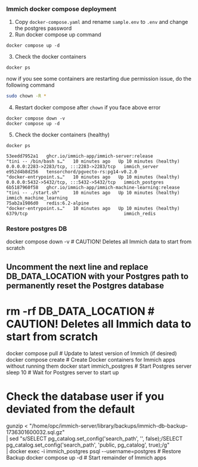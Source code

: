 ### Immich docker compose deployment

1. Copy `docker-compose.yaml` and rename `sample.env` to `.env` and change the postgres password
2. Run docker compose up command

```shell
docker compose up -d
```

3. Check the docker containers

```shell
docker ps
```

now if you see some containers are restarting due permission issue, do the following command

```sh
sudo chown -R *
```

4. Restart docker compose after `chown` if you face above error

```shell
docker compose down -v
docker compose up -d
```

5. Check the docker containers (healthy)

```shell
docker ps

53eedd7952a1   ghcr.io/immich-app/immich-server:release             "tini -- /bin/bash s…"   10 minutes ago   Up 10 minutes (healthy)   0.0.0.0:2283->2283/tcp, :::2283->2283/tcp   immich_server
e952d4b8d256   tensorchord/pgvecto-rs:pg14-v0.2.0                   "docker-entrypoint.s…"   10 minutes ago   Up 10 minutes (healthy)   0.0.0.0:5432->5432/tcp, :::5432->5432/tcp   immich_postgres
6b5187960f58   ghcr.io/immich-app/immich-machine-learning:release   "tini -- ./start.sh"     10 minutes ago   Up 10 minutes (healthy)                                               immich_machine_learning
75ab2a1986d0   redis:6.2-alpine                                     "docker-entrypoint.s…"   10 minutes ago   Up 10 minutes (healthy)   6379/tcp                                    immich_redis

```


### Restore postgres DB

docker compose down -v  # CAUTION! Deletes all Immich data to start from scratch
## Uncomment the next line and replace DB_DATA_LOCATION with your Postgres path to permanently reset the Postgres database
# rm -rf DB_DATA_LOCATION # CAUTION! Deletes all Immich data to start from scratch
docker compose pull             # Update to latest version of Immich (if desired)
docker compose create           # Create Docker containers for Immich apps without running them
docker start immich_postgres    # Start Postgres server
sleep 10                        # Wait for Postgres server to start up
# Check the database user if you deviated from the default
gunzip < "/home/opc/immich-server/library/backups/immich-db-backup-1736301600032.sql.gz" \
| sed "s/SELECT pg_catalog.set_config('search_path', '', false);/SELECT pg_catalog.set_config('search_path', 'public, pg_catalog', true);/g" \
| docker exec -i immich_postgres psql --username=postgres  # Restore Backup
docker compose up -d            # Start remainder of Immich apps